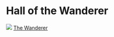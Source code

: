 # Hall of the Wanderer
![](https://www.robertniles.com/images/weasleys-wizard-wheezes.jpg)
[The Wanderer](../NPCs/The_Wanderer.md)
